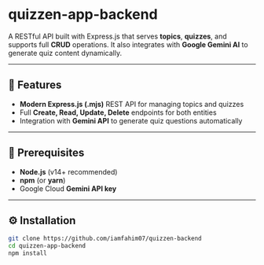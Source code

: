 # quizzen-app-backend

A RESTful API built with Express.js that serves **topics**, **quizzes**, and supports full **CRUD** operations. It also integrates with **Google Gemini AI** to generate quiz content dynamically.

---

## 🚀 Features

- **Modern Express.js (.mjs)** REST API for managing topics and quizzes
- Full **Create, Read, Update, Delete** endpoints for both entities
- Integration with **Gemini API** to generate quiz questions automatically

---

## 🧰 Prerequisites

- **Node.js** (v14+ recommended)
- **npm** (or **yarn**)
- Google Cloud **Gemini API key**

---

## ⚙️ Installation

```bash
git clone https://github.com/iamfahim07/quizzen-backend
cd quizzen-app-backend
npm install
```
